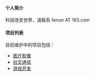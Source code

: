 #### 个人简介

科技改变世界，请联系 fenon AT 163.com

#### 项目列表

目前维护中的项目包括：
* [医疗影像](https://fenon.github.io/dicom)
* [社交通信](https://fenon.github.io/trade)
* [游戏开发](https://fenon.github.io/SandboxBoilerplate)

